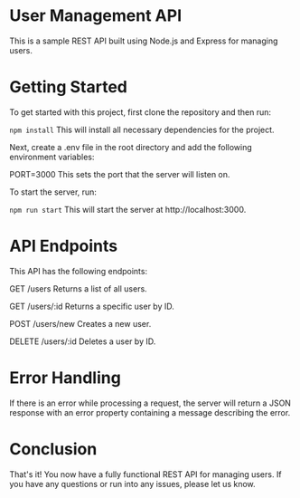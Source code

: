 # User Management API
This is a sample REST API built using Node.js and Express for managing users.

# Getting Started
To get started with this project, first clone the repository and then run:


`npm install`
This will install all necessary dependencies for the project.

Next, create a .env file in the root directory and add the following environment variables:

PORT=3000
This sets the port that the server will listen on.

To start the server, run:


`npm run start`
This will start the server at http://localhost:3000.

# API Endpoints
This API has the following endpoints:

GET /users
Returns a list of all users.

GET /users/:id
Returns a specific user by ID.

POST /users/new
Creates a new user.

DELETE /users/:id
Deletes a user by ID.

# Error Handling
If there is an error while processing a request, the server will return a JSON response with an error property containing a message describing the error.

# Conclusion
That's it! You now have a fully functional REST API for managing users. If you have any questions or run into any issues, please let us know.